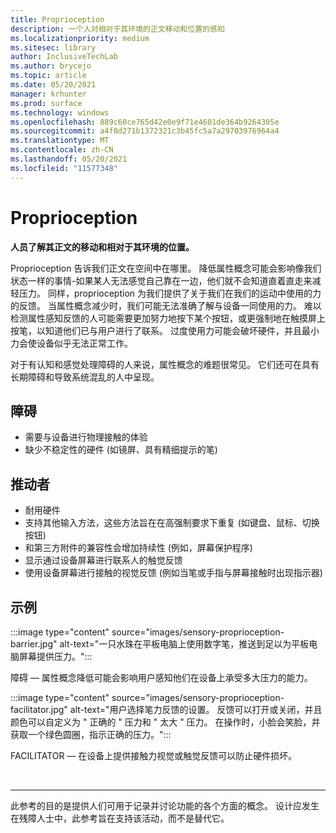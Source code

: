 ```yaml
---
title: Proprioception
description: 一个人对相对于其环境的正文移动和位置的感知
ms.localizationpriority: medium
ms.sitesec: library
author: InclusiveTechLab
ms.author: brycejo
ms.topic: article
ms.date: 05/20/2021
manager: krhunter
ms.prod: surface
ms.technology: windows
ms.openlocfilehash: 889c60ce765d42e0e9f71e4601de364b9264305e
ms.sourcegitcommit: a4f8d271b1372321c3b45fc5a7a29703976964a4
ms.translationtype: MT
ms.contentlocale: zh-CN
ms.lasthandoff: 05/20/2021
ms.locfileid: "11577348"
---
```

# <a name="proprioception"></a>Proprioception

**人员了解其正文的移动和相对于其环境的位置。**

Proprioception 告诉我们正文在空间中在哪里。 降低属性概念可能会影响像我们状态一样的事情-如果某人无法感觉自己靠在一边，他们就不会知道直着直走来减轻压力。 同样，proprioception 为我们提供了关于我们在我们的运动中使用的力的反馈。 当属性概念减少时，我们可能无法准确了解与设备一同使用的力。 难以检测属性感知反馈的人可能需要更加努力地按下某个按钮，或更强制地在触摸屏上按笔，以知道他们已与用户进行了联系。 过度使用力可能会破坏硬件，并且最小力会使设备似乎无法正常工作。 

对于有认知和感觉处理障碍的人来说，属性概念的难题很常见。 它们还可在具有长期障碍和导致系统混乱的人中呈现。

## <a name="barriers"></a>障碍
* 需要与设备进行物理接触的体验
* 缺少不稳定性的硬件 (如镜屏、具有精细提示的笔) 

## <a name="facilitators"></a>推动者
* 耐用硬件
* 支持其他输入方法，这些方法旨在在高强制要求下重复 (如键盘、鼠标、切换按钮) 
* 和第三方附件的兼容性会增加持续性 (例如，屏幕保护程序) 
* 显示通过设备屏幕进行联系人的触觉反馈 
* 使用设备屏幕进行接触的视觉反馈 (例如当笔或手指与屏幕接触时出现指示器) 

## <a name="examples"></a>示例

:::image type="content" source="images/sensory-proprioception-barrier.jpg" alt-text="一只水珠在平板电脑上使用数字笔，推送到足以为平板电脑屏幕提供压力。":::

障碍 — 属性概念降低可能会影响用户感知他们在设备上承受多大压力的能力。 

:::image type="content" source="images/sensory-proprioception-facilitator.jpg" alt-text="用户选择笔力反馈的设置。 反馈可以打开或关闭，并且颜色可以自定义为 &quot; 正确的 &quot; 压力和 &quot; 太大 &quot; 压力。 在操作时，小脸会笑脸，并获取一个绿色圆圈，指示正确的压力。":::

FACILITATOR — 在设备上提供接触力视觉或触觉反馈可以防止硬件损坏。


&nbsp;

[comment]: # (Footer 语句)
___
此参考的目的是提供人们可用于记录并讨论功能的各个方面的概念。 设计应发生在残障人士中，此参考旨在支持该活动，而不是替代它。 